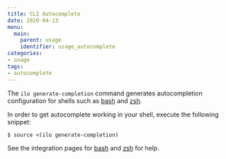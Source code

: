 ```yaml
---
title: CLI Autocomplete
date: 2020-04-13
menu:
  main:
    parent: usage
    identifier: usage_autocomplete
categories:
- usage
tags:
- autocomplete
---
```


The `ilo generate-completion` command generates autocompletion configuration for shells such as [bash](https://www.gnu.org/software/bash/) and [zsh](https://www.zsh.org/). 

In order to get autocomplete working in your shell, execute the following snippet:

```shell script
$ source <(ilo generate-completion)
```

See the integration pages for [bash](../integration/bash) and [zsh](../integration/zsh) for help.

